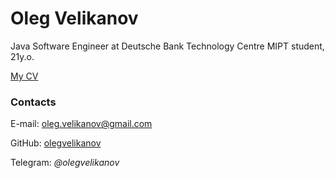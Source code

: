 # Oleg Velikanov

Java Software Engineer at Deutsche Bank Technology Centre
MIPT student, 21y.o.

[My CV](https://olegvelikanov.github.io/professional_CV_english.pdf)


### Contacts

E-mail: [oleg.velikanov@gmail.com](mailto:oleg.velikanov@gmail.com)

GitHub: [olegvelikanov](https://github.com/olegvelikanov)

Telegram: _@olegvelikanov_
